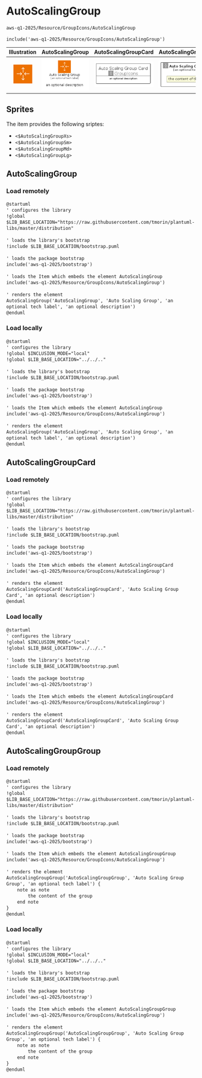 # AutoScalingGroup


```text
aws-q1-2025/Resource/GroupIcons/AutoScalingGroup
```

```text
include('aws-q1-2025/Resource/GroupIcons/AutoScalingGroup')
```



| Illustration | AutoScalingGroup | AutoScalingGroupCard | AutoScalingGroupGroup |
| :---: | :---: | :---: | :---: |
| ![illustration for Illustration](../../../aws-q1-2025/Resource/GroupIcons/AutoScalingGroup.png) | ![illustration for AutoScalingGroup](../../../aws-q1-2025/Resource/GroupIcons/AutoScalingGroup.Local.png) | ![illustration for AutoScalingGroupCard](../../../aws-q1-2025/Resource/GroupIcons/AutoScalingGroupCard.Local.png) | ![illustration for AutoScalingGroupGroup](../../../aws-q1-2025/Resource/GroupIcons/AutoScalingGroupGroup.Local.png) |



## Sprites
The item provides the following sriptes:

- `<$AutoScalingGroupXs>`
- `<$AutoScalingGroupSm>`
- `<$AutoScalingGroupMd>`
- `<$AutoScalingGroupLg>`





## AutoScalingGroup

### Load remotely
```plantuml
@startuml
' configures the library
!global $LIB_BASE_LOCATION="https://raw.githubusercontent.com/tmorin/plantuml-libs/master/distribution"

' loads the library's bootstrap
!include $LIB_BASE_LOCATION/bootstrap.puml

' loads the package bootstrap
include('aws-q1-2025/bootstrap')

' loads the Item which embeds the element AutoScalingGroup
include('aws-q1-2025/Resource/GroupIcons/AutoScalingGroup')

' renders the element
AutoScalingGroup('AutoScalingGroup', 'Auto Scaling Group', 'an optional tech label', 'an optional description')
@enduml
```

### Load locally
```plantuml
@startuml
' configures the library
!global $INCLUSION_MODE="local"
!global $LIB_BASE_LOCATION="../../.."

' loads the library's bootstrap
!include $LIB_BASE_LOCATION/bootstrap.puml

' loads the package bootstrap
include('aws-q1-2025/bootstrap')

' loads the Item which embeds the element AutoScalingGroup
include('aws-q1-2025/Resource/GroupIcons/AutoScalingGroup')

' renders the element
AutoScalingGroup('AutoScalingGroup', 'Auto Scaling Group', 'an optional tech label', 'an optional description')
@enduml
```

## AutoScalingGroupCard

### Load remotely
```plantuml
@startuml
' configures the library
!global $LIB_BASE_LOCATION="https://raw.githubusercontent.com/tmorin/plantuml-libs/master/distribution"

' loads the library's bootstrap
!include $LIB_BASE_LOCATION/bootstrap.puml

' loads the package bootstrap
include('aws-q1-2025/bootstrap')

' loads the Item which embeds the element AutoScalingGroupCard
include('aws-q1-2025/Resource/GroupIcons/AutoScalingGroup')

' renders the element
AutoScalingGroupCard('AutoScalingGroupCard', 'Auto Scaling Group Card', 'an optional description')
@enduml
```

### Load locally
```plantuml
@startuml
' configures the library
!global $INCLUSION_MODE="local"
!global $LIB_BASE_LOCATION="../../.."

' loads the library's bootstrap
!include $LIB_BASE_LOCATION/bootstrap.puml

' loads the package bootstrap
include('aws-q1-2025/bootstrap')

' loads the Item which embeds the element AutoScalingGroupCard
include('aws-q1-2025/Resource/GroupIcons/AutoScalingGroup')

' renders the element
AutoScalingGroupCard('AutoScalingGroupCard', 'Auto Scaling Group Card', 'an optional description')
@enduml
```

## AutoScalingGroupGroup

### Load remotely
```plantuml
@startuml
' configures the library
!global $LIB_BASE_LOCATION="https://raw.githubusercontent.com/tmorin/plantuml-libs/master/distribution"

' loads the library's bootstrap
!include $LIB_BASE_LOCATION/bootstrap.puml

' loads the package bootstrap
include('aws-q1-2025/bootstrap')

' loads the Item which embeds the element AutoScalingGroupGroup
include('aws-q1-2025/Resource/GroupIcons/AutoScalingGroup')

' renders the element
AutoScalingGroupGroup('AutoScalingGroupGroup', 'Auto Scaling Group Group', 'an optional tech label') {
    note as note
        the content of the group
    end note
}
@enduml
```

### Load locally
```plantuml
@startuml
' configures the library
!global $INCLUSION_MODE="local"
!global $LIB_BASE_LOCATION="../../.."

' loads the library's bootstrap
!include $LIB_BASE_LOCATION/bootstrap.puml

' loads the package bootstrap
include('aws-q1-2025/bootstrap')

' loads the Item which embeds the element AutoScalingGroupGroup
include('aws-q1-2025/Resource/GroupIcons/AutoScalingGroup')

' renders the element
AutoScalingGroupGroup('AutoScalingGroupGroup', 'Auto Scaling Group Group', 'an optional tech label') {
    note as note
        the content of the group
    end note
}
@enduml
```

